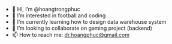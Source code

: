 - 👋 Hi, I’m @hoangtrongphuc
- 👀 I’m interested in football and coding
- 🌱 I’m currently learning how to design data warehouse system
- 💞️ I’m looking to collaborate on gaming project (backend)
- 📫 How to reach me: dr.hoangphuc@gmail.com

<!---
hoangtrongphuc/hoangtrongphuc is a ✨ special ✨ repository because its `README.md` (this file) appears on your GitHub profile.
You can click the Preview link to take a look at your changes.
--->
